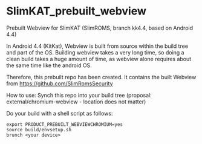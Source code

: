 # SlimKAT_prebuilt_webview
Prebuilt Webview for SlimKAT (SlimROMS, branch kk4.4, based on Android 4.4)

In Android 4.4 (KitKat), Webview is built from source within the build tree and part of the OS.
Building webview takes a very long time, so doing a clean build takes a huge amount of time, as webview alone requires about the same time like the android OS.

Therefore, this prebuilt repo has been created. It contains the built Webview from https://github.com/SlimRomsSecurity 

How to use:
Synch this repo into your build tree (proposal: external/chromium-webview - location does not matter)

Do your build with a shell script as follows:
```
export PRODUCT_PREBUILT_WEBVIEWCHROMIUM=yes
source build/envsetup.sh
brunch <your device>
```
